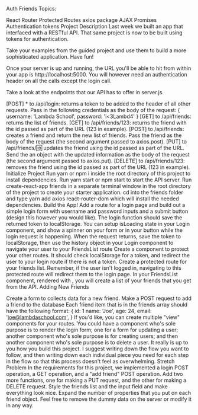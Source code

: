 Auth Friends
Topics:

React Router
Protected Routes
axios package
AJAX
Promises
Authentication tokens
Project Description
Last week we built an app that interfaced with a RESTful API. That same project is now to be built using tokens for authentication.

Take your examples from the guided project and use them to build a more sophisticated application. Have fun!

Once your server is up and running, the URL you'll be able to hit from within your app is http://localhost:5000. You will however need an authentication header on all the calls except the login call.

Take a look at the endpoints that our API has to offer in server.js.

[POST] \* to /api/login: returns a token to be added to the header of all other requests. Pass in the following credentials as the body of the request: { username: 'Lambda School', password: 'i<3Lambd4' }
[GET] to /api/friends: returns the list of friends.
[GET] to /api/friends/123: returns the friend with the id passed as part of the URL (123 in example).
[POST] to /api/friends: creates a friend and return the new list of friends. Pass the friend as the body of the request (the second argument passed to axios.post).
[PUT] to /api/friends/:id: updates the friend using the id passed as part of the URL. Send the an object with the updated information as the body of the request (the second argument passed to axios.put).
[DELETE] to /api/friends/123: removes the friend using the id passed as part of the URL (123 in example).
Initialize Project
Run yarn or npm i inside the root directory of this project to install dependencies.
Run yarn start or npm start to start the API server.
Run create-react-app friends in a separate terminal window in the root directory of the project to create your starter application.
cd into the friends folder and type yarn add axios react-router-dom which will install the needed dependencies.
Build the App!
Add a route for a login page and build out a simple login form with username and password inputs and a submit button (design this however you would like).
The login function should save the returned token to localStorage. You can setup isLoading state in your Login component, and show a spinner on your form or in your button while the login request is happening.
When the request returns, save the token to localStorage, then use the history object in your Login component to navigate your user to your FriendsList route
Create a <PrivateRoute /> component to protect your other routes. It should check localStorage for a token, and redirect the user to your login route if there is not a token.
Create a protected route for your friends list. Remember, if the user isn't logged in, navigating to this protected route will redirect them to the login page.
In your FriendsList component, rendered with <ProtectedRoute />, you will create a list of your friends that you get from the API.
Adding New Friends

Create a form to collects data for a new friend.
Make a POST request to add a friend to the database
Each friend item that is in the friends array should have the following format:
{
id: 1
name: 'Joe',
age: 24,
email: 'joe@lambdaschool.com',
}
If you'd like, you can create multiple "view" components for your routes. You could have a component who's sole purpose is to render the login form; one for a form for updating a user; another component who's sole purpose is for creating users; and then another component who's sole purpose is to delete a user.
It really is up to you how you build this project. I suggest writing down the flow you want to follow, and then writing down each individual piece you need for each step in the flow so that this process doesn't feel as overwhelming.
Stretch Problem
In the requirements for this project, we implemented a login POST operation, a GET operation, and a "add friend" POST operation. Add two more functions, one for making a PUT request, and the other for making a DELETE request.
Style the friends list and the input field and make everything look nice.
Expand the number of properties that you put on each friend object. Feel free to remove the dummy data on the server or modify it in any way.
